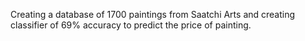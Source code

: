 Creating a database of 1700 paintings from Saatchi Arts and creating classifier of 69%
accuracy to predict the price of painting. 